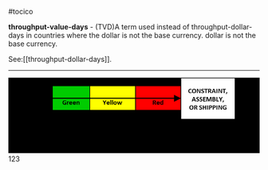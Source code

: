 #tocico

<b>throughput-value-days</b> - (TVD)A term used instead of throughput-dollar-days in countries where the dollar is not the base currency. dollar is not the base currency. 



See:[[throughput-dollar-days]].

<hr/>
<img src="./tocico_dictionary_2nd_editio-123_1.png"/>
123 



